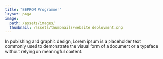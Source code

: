 ```yaml
---
title: "EEPROM Programmer"
layout: page
image: 
  path: /assets/images/
  thumbnail: /assets/thumbnails/website deployment.png
---
```

In publishing and graphic design, Lorem ipsum is a placeholder text commonly used to demonstrate the visual form of a document or a typeface without relying on meaningful content.